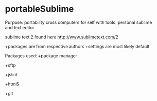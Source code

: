 portableSublime
===============

Purpose: portability cross computers for self with tools. 
personal sublime and text editor


sublime text 2 found here http://www.sublimetext.com/2

+packages are from respective authors 
+settings are most likely default

Packages used:
+package manager

+sftp

+jslint

+html5

+git
